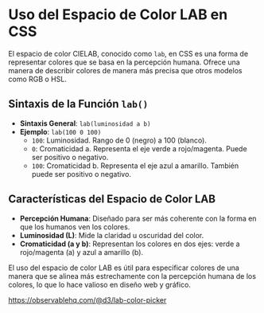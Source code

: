 # Uso del Espacio de Color LAB en CSS

El espacio de color CIELAB, conocido como `lab`, en CSS es una forma de representar colores que se basa en la percepción humana. Ofrece una manera de describir colores de manera más precisa que otros modelos como RGB o HSL.

## Sintaxis de la Función `lab()`
- **Sintaxis General**: `lab(luminosidad a b)`
- **Ejemplo**: `lab(100 0 100)`
  - `100`: Luminosidad. Rango de 0 (negro) a 100 (blanco).
  - `0`: Cromaticidad a. Representa el eje verde a rojo/magenta. Puede ser positivo o negativo.
  - `100`: Cromaticidad b. Representa el eje azul a amarillo. También puede ser positivo o negativo.

## Características del Espacio de Color LAB
- **Percepción Humana**: Diseñado para ser más coherente con la forma en que los humanos ven los colores.
- **Luminosidad (L)**: Mide la claridad u oscuridad del color.
- **Cromaticidad (a y b)**: Representan los colores en dos ejes: verde a rojo/magenta (a) y azul a amarillo (b).

El uso del espacio de color LAB es útil para especificar colores de una manera que se alinea más estrechamente con la percepción humana de los colores, lo que lo hace valioso en diseño web y gráfico.

https://observablehq.com/@d3/lab-color-picker